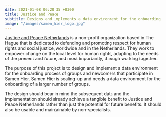 ```yaml
---
date: 2021-01-08 06:20:35 +0300
title: Justice and Peace
subtitle: Designs and implements a data environment for the onboarding process of groups and newcomers that participate in Samen Hier.
image: "/images/samen_hier_logo.jpg"
---
```


<a href="https://justiceandpeace.nl/en/">Justice and Peace Netherlands</a> is a non-profit organization based in The Hague that is dedicated to defending and promoting respect for human rights and social justice, worldwide and in the Netherlands. They work to empower change on the local level for human rights, adapting to the needs of the present and future, and most importantly, through working together.

The purpose of this project is to design and implement a data environment for the onboarding process of groups and newcomers that participate in Samen Hier. Samen Hier is scaling-up and needs a data environment for the onboarding of a larger number of groups.

The design should bear in mind the subsequent data and the implementation should already achieve a tangible benefit to Justice and Peace Netherlands rather than just the potential for future benefits. It should also be usable and maintainable by non-specialists.

